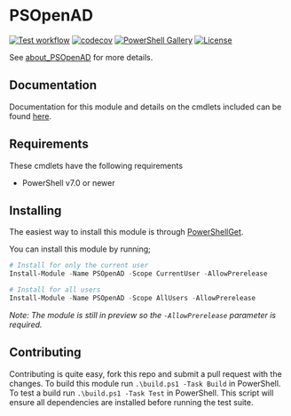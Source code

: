 # PSOpenAD

[![Test workflow](https://github.com/jborean93/PSOpenAD/workflows/Test%20PSOpenAD/badge.svg)](https://github.com/jborean93/PSOpenAD/actions/workflows/ci.yml)
[![codecov](https://codecov.io/gh/jborean93/PSOpenAD/branch/main/graph/badge.svg?token=b51IOhpLfQ)](https://codecov.io/gh/jborean93/PSOpenAD)
[![PowerShell Gallery](https://img.shields.io/powershellgallery/dt/PSOpenAD.svg)](https://www.powershellgallery.com/packages/PSOpenAD)
[![License](https://img.shields.io/badge/license-MIT-blue.svg)](https://github.com/jborean93/PSOpenAD/blob/main/LICENSE)

See [about_PSOpenAD](docs/en-US/about_PSOpenAD.md) for more details.

## Documentation

Documentation for this module and details on the cmdlets included can be found [here](docs/en-US/PSOpenAD.md).

## Requirements

These cmdlets have the following requirements

* PowerShell v7.0 or newer

## Installing

The easiest way to install this module is through
[PowerShellGet](https://docs.microsoft.com/en-us/powershell/gallery/overview).

You can install this module by running;

```powershell
# Install for only the current user
Install-Module -Name PSOpenAD -Scope CurrentUser -AllowPrerelease

# Install for all users
Install-Module -Name PSOpenAD -Scope AllUsers -AllowPrerelease
```

_Note: The module is still in preview so the `-AllowPrerelease` parameter is required._

## Contributing

Contributing is quite easy, fork this repo and submit a pull request with the changes.
To build this module run `.\build.ps1 -Task Build` in PowerShell.
To test a build run `.\build.ps1 -Task Test` in PowerShell.
This script will ensure all dependencies are installed before running the test suite.
